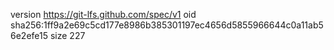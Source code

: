 version https://git-lfs.github.com/spec/v1
oid sha256:1ff9a2e69c5cd177e8986b385301197ec4656d5855966644c0a11ab56e2efe15
size 227
